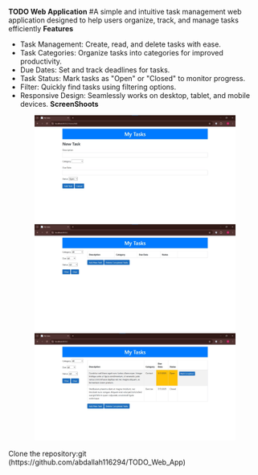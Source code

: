 **TODO Web Application**
#A simple and intuitive task management web application designed to help users organize, track, and manage tasks efficiently
**Features**
- Task Management: Create, read, and delete tasks with ease.
- Task Categories: Organize tasks into categories for improved productivity.
- Due Dates: Set and track deadlines for tasks.
- Task Status: Mark tasks as "Open" or "Closed" to monitor progress.
- Filter: Quickly find tasks using filtering options.
- Responsive Design: Seamlessly works on desktop, tablet, and mobile devices.
**ScreenShoots**
<p align="center">
  <img src="TODO_Web_App/ScreenShots/WhatsApp Image 2025-07-06 at 11.02.14_04b6d7b8.jpg" width="400" title="hover text">
  <img src="TODO_Web_App/ScreenShots/WhatsApp Image 2025-07-06 at 11.01.19_2238a5e0.jpg" width="400" alt="accessibility text">
  <img src="TODO_Web_App/ScreenShots/WhatsApp Image 2025-07-06 at 11.01.50_7dd2b8d0.jpg" width="400" title="hover text">
</p>
Clone the repository:git (https://github.com/abdallah116294/TODO_Web_App)
